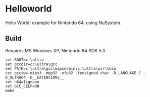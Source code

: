 # Helloworld

Hello World! example for Nintendo 64, using NuSystem.

## Build

Requires MS Windows XP, Nintendo 64 SDK 5.0.

```
set ROOT=c:\ultra
set gccdir=c:\ultra\gcc
set PATH=c:\ultra\gcc\mipse\bin;c:\ultra\usr\sbin
set gccsw=-mips3 -mgp32 -mfp32 -funsigned-char -D_LANGUAGE_C -D_ULTRA64 -D__EXTENSIONS__
set n64align=on
set GCC_CELF=ON
make
```